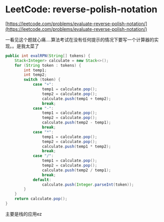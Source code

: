 # LeetCode: reverse-polish-notation

[https://leetcode.com/problems/evaluate-reverse-polish-notation/](https://leetcode.com/problems/evaluate-reverse-polish-notation/)

一看见这个题就心痛....算法考试在没有任何提示的情况下要写一个计算器的实现。。是我太菜了

```java
public int evalRPN(String[] tokens) {
    Stack<Integer> calculate = new Stack<>();
    for (String token : tokens) {
        int temp1;
        int temp2;
        switch (token) {
            case "+":
                temp1 = calculate.pop();
                temp2 = calculate.pop();
                calculate.push(temp1 + temp2);
                break;
            case "-":
                temp1 = calculate.pop();
                temp2 = calculate.pop();
                calculate.push(temp2 - temp1);
                break;
            case "*":
                temp1 = calculate.pop();
                temp2 = calculate.pop();
                calculate.push(temp1 * temp2);
                break;
            case "/":
                temp1 = calculate.pop();
                temp2 = calculate.pop();
                calculate.push(temp2 / temp1);
                break;
            default:
                calculate.push(Integer.parseInt(token));
        }
    }
    return calculate.pop();
}
```

 主要是栈的应用ez



